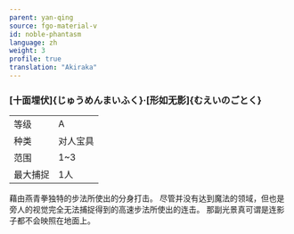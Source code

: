 ```yaml
---
parent: yan-qing
source: fgo-material-v
id: noble-phantasm
language: zh
weight: 3
profile: true
translation: "Akiraka"
---
```


### [十面埋伏]{じゅうめんまいふく}·[形如无影]{むえいのごとく}

<table>
  <tr><td>等级</td><td>A</td></tr>
  <tr><td>种类</td><td>对人宝具</td></tr>
  <tr><td>范围</td><td>1~3</td></tr>
  <tr><td>最大捕捉</td><td>1人</td></tr>
</table>

藉由燕青拳独特的步法所使出的分身打击。
尽管并没有达到魔法的领域，但也是旁人的视觉完全无法捕捉得到的高速步法所使出的连击。
那副光景真可谓是连影子都不会映照在地面上。
